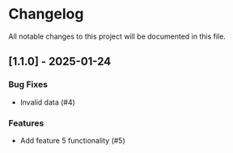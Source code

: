 # Changelog

All notable changes to this project will be documented in this file.

## [1.1.0] - 2025-01-24

### Bug Fixes

- Invalid data (#4)

### Features

- Add feature 5 functionality (#5)

<!-- generated by git-cliff -->
